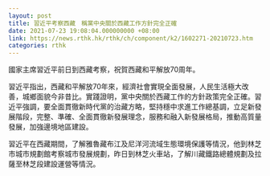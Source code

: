 ```yaml
---
layout: post
title: 習近平考察西藏　稱黨中央關於西藏工作方針完全正確
date: 2021-07-23 19:08:04.000000000 +08:00
link: https://news.rthk.hk/rthk/ch/component/k2/1602271-20210723.htm
categories: rthk
---
```


國家主席習近平前日到西藏考察，祝賀西藏和平解放70周年。

習近平指出，西藏和平解放70年來，經濟社會實現全面發展，人民生活極大改善，城鄉面貌今非昔比。實踐證明，黨中央關於西藏工作的方針政策完全正確。習近平強調，要全面貫徹新時代黨的治藏方略，堅持穩中求進工作總基調，立足新發展階段，完整、準確、全面貫徹新發展理念，服務和融入新發展格局，推動高質量發展，加強邊境地區建設。

習近平在西藏期間，了解雅魯藏布江及尼洋河流域生態環境保護等情況，他到林芝市城市規劃館考察城市發展規劃，昨日到林芝火車站，了解川藏鐵路總體規劃及拉薩至林芝段建設運營等情況。
